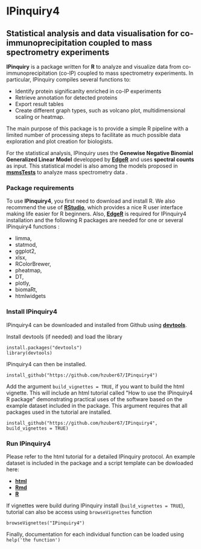 # IPinquiry4
## Statistical analysis and data visualisation for co-immunoprecipitation coupled to mass spectrometry experiments

**IPinquiry** is a package written for **R** to analyze and visualize data from co-immunoprecipitation (co-IP) coupled to mass spectrometry experiments. In particular, IPinquiry compiles several functions to:

- Identify protein significanlty enriched in co-IP experiments
- Retrieve annotation for detected proteins
- Export result tables
- Create different graph types, such as volcano plot, multidimensional scaling or heatmap.

The main purpose of this package is to provide a simple R pipeline with a limited number of processing steps to facilitate as much possible data exploration and plot creation for biologists.

For the statistical analysis, IPinquiry uses the **Genewise Negative Binomial Generalized Linear Model** developped by [**EdgeR**](https://bioconductor.org/packages/release/bioc/html/edgeR.html) and uses **spectral counts** as input. This statistical model is also among the models proposed in [**msmsTests**](https://www.bioconductor.org/packages/release/bioc/html/msmsTests.html) to analyze mass spectrometry data .  


### Package requirements
To use **IPinquiry4**, you first need to download and install R. We also recommend the use of [**RStudio**](https://rstudio.com), which provides a nice R user interface making life easier for R beginners. Also, [**EdgeR**](https://bioconductor.org/packages/release/bioc/html/edgeR.html) is required for IPinquiry4 installation and the following R packages are needed for one or several IPinquiry4 functions :

- limma,
- statmod,
- ggplot2,
- xlsx,
- RColorBrewer,
- pheatmap,
- DT,
- plotly,
- biomaRt,
- htmlwidgets


### Install IPinquiry4

IPinquiry4 can be downloaded and installed from Github using [**devtools**](https://cran.r-project.org/web/packages/devtools/index.html).

Install devtools (if needed) and load the library
```{R}
install.packages("devtools")
library(devtools)
```

IPinquiry4 can then be installed. 
```{R}
install_github("https://github.com/hzuber67/IPinquiry4")
```

Add the argument `build_vignettes = TRUE`, if you want to build the html vignette. This will include an html tutorial called "How to use the IPinquiry4 R package" demonstrating practical uses of the software based on the example dataset included in the package. This argument requires that all packages used in the tutorial are installed. 

```{R}
install_github("https://github.com/hzuber67/IPinquiry4", build_vignettes = TRUE)
```
### Run IPinquiry4
Please refer to the html tutorial for a detailed IPinquiry protocol. An example dataset is included in the package and a script template can be dowloaded here:
- [**html**](doc/How-to-use-the-package.html)
- [**Rmd**](doc/How-to-use-the-package.Rmd)
- [**R**](doc/How-to-use-the-package.R)

If vignettes were build during IPinquiry install (`build_vignettes = TRUE`), tutorial can also be access using `browseVignettes` function

```{R}
browseVignettes("IPinquiry4")
```
Finally, documentation for each individual function can be loaded using `help('the function')`
